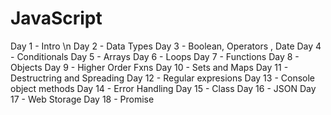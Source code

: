 # JavaScript
Day 1  - Intro \n
Day 2  - Data Types
Day 3  - Boolean, Operators , Date
Day 4  - Conditionals
Day 5  - Arrays
Day 6  - Loops
Day 7  - Functions
Day 8  - Objects
Day 9  - Higher Order Fxns
Day 10  - Sets and Maps
Day 11  - Destructring and Spreading
Day 12  - Regular expresions
Day 13  - Console object methods
Day 14  - Error Handling
Day 15  - Class
Day 16  - JSON
Day 17  - Web Storage
Day 18   - Promise

